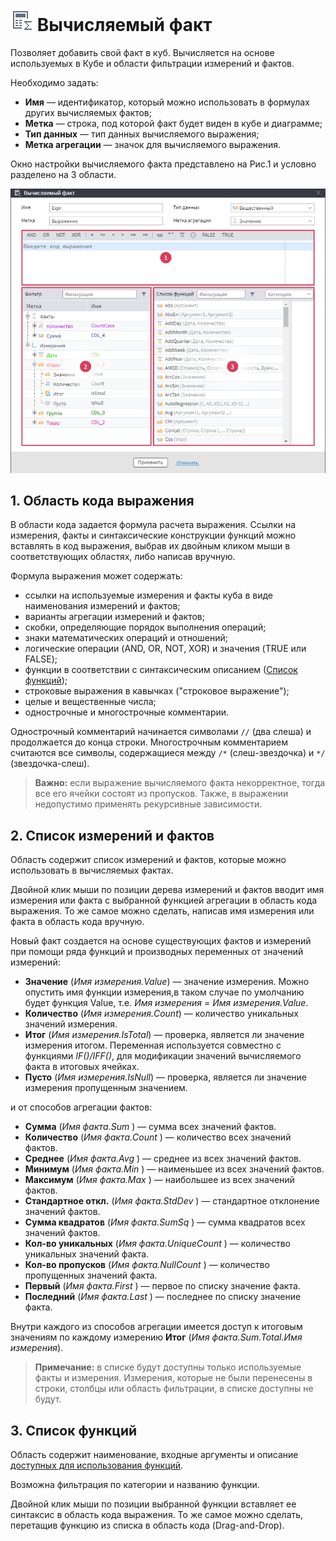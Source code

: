 # ![Вычисляемый факт](../../images/icons/cube/cases/case-calc_default.svg) Вычисляемый факт

Позволяет добавить свой факт в куб. Вычисляется на основе используемых в Кубе и области фильтрации измерений и фактов.

Необходимо задать:

* **Имя** — идентификатор, который можно использовать в формулах других вычисляемых фактов;
* **Метка** — строка, под которой факт будет виден в кубе и диаграмме;
* **Тип данных** — тип данных вычисляемого выражения;
* **Метка агрегации** — значок для вычисляемого выражения.

Окно настройки вычисляемого факта представлено на Рис.1 и условно разделено на 3 области.

![Окно настройки вычисляемого факта](./cube-calculating-fact.png)

## 1. Область кода выражения

В области кода задается формула расчета выражения. Ссылки на измерения, факты и синтаксические конструкции функций можно вставлять в код выражения, выбрав их двойным кликом мыши в соответствующих областях, либо написав вручную.

Формула выражения может содержать:

* ссылки на используемые измерения и факты куба в виде наименования измерений и фактов;
* варианты агрегации измерений и фактов;
* скобки, определяющие порядок выполнения операций;
* знаки математических операций и отношений;
* логические операции (AND, OR, NOT, XOR) и значения (TRUE или FALSE);
* функции в соответствии с синтаксическим описанием ([Список функций](#spisok-funktsiy));
* строковые выражения в кавычках ("строковое выражение");
* целые и вещественные числа;
* однострочные и многострочные комментарии.

Однострочный комментарий начинается символами `//` (два слеша) и продолжается до конца строки. Многострочным комментарием считаются все символы, содержащиеся между `/*` (слеш-звездочка) и `*/` (звездочка-слеш).

> **Важно:** если выражение вычисляемого факта некорректное, тогда все его ячейки состоят из пропусков. Также, в выражении недопустимо применять рекурсивные зависимости.

## 2. Список измерений и фактов

Область содержит список измерений и фактов, которые можно использовать в вычисляемых фактах.

Двойной клик мыши по позиции дерева измерений и фактов вводит имя измерения или факта с выбранной функцией агрегации в область кода выражения. То же самое можно сделать, написав имя измерения или факта в область кода вручную.

Новый факт создается на основе существующих фактов и измерений при помощи ряда функций и производных переменных от значений измерений:

* **Значение** (*Имя измерения.Value*) — значение измерения. Можно опустить имя функции измерения,в таком случае по умолчанию будет функция Value, т.е. *Имя измерения* = *Имя измерения.Value*.
* **Количество** (*Имя измерения.Count*) — количество уникальных значений измерения.
* **Итог** (*Имя измерения.IsTotal*) — проверка, является ли значение измерения итогом. Переменная используется совместно с функциями *IF()/IFF()*, для модификации значений вычисляемого факта в итоговых ячейках.
* **Пусто** (*Имя измерения.IsNull*) — проверка, является ли значение измерения пропущенным значением.

и от способов агрегации фактов:

* **Сумма** (*Имя факта.Sum* ) — сумма всех значений фактов.
* **Количество** (*Имя факта.Count* ) — количество всех значений фактов.
* **Среднее** (*Имя факта.Avg* ) — среднее из всех значений фактов.
* **Минимум** (*Имя факта.Min* ) — наименьшее из всех значений фактов.
* **Максимум** (*Имя факта.Max* ) — наибольшее из всех значений фактов.
* **Стандартное откл.** (*Имя факта.StdDev* ) — стандартное отклонение значений фактов.
* **Сумма квадратов** (*Имя факта.SumSq* ) — сумма квадратов всех значений фактов.
* **Кол-во уникальных** (*Имя факта.UniqueCount* ) — количество уникальных значений факта.
* **Кол-во пропусков** (*Имя факта.NullCount* ) — количество пропущенных значений факта.
* **Первый** (*Имя факта.First* ) — первое по списку значение факта.
* **Последний** (*Имя факта.Last* ) — последнее по списку значение факта.

Внутри каждого из способов агрегации имеется доступ к итоговым значениям по каждому измерению **Итог** (*Имя факта.Sum.Total.Имя измерения*).

> **Примечание:** в списке будут доступны только используемые факты и измерения. Измерения, которые не были перенесены в строки, столбцы или область фильтрации, в списке доступны не будут.

## 3. Список функций

Область содержит наименование, входные аргументы и описание [доступных для использования функций](../../processors/func/calc-func/README.md).

Возможна фильтрация по категории и названию функции.

Двойной клик мыши по позиции выбранной функции вставляет ее синтаксис в область кода выражения. То же самое можно сделать, перетащив функцию из списка в область кода (Drag-and-Drop).
